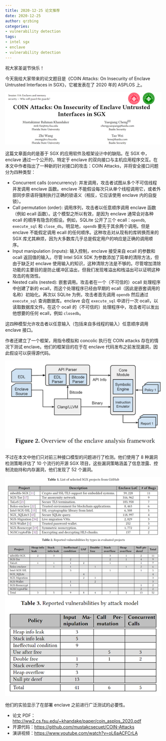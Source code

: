 ```yaml
---
title: 2020-12-25 论文推荐
date: 2020-12-25
author: qrzbing
categories:
- vulnerability detection
tags: 
- intel sgx
- enclave
- vulnerability detection
---
```


祝大家圣诞节快乐！

今天我给大家带来的论文题目是《COIN Attacks: On Insecurity of Enclave Untrusted Interfaces in SGX》，它被发表在了 2020 年的 ASPLOS 上。

![](./img/1225/1225-1.png)

这篇文章面向的是基于 SGX 的应用软件及框架设计中的缺陷。在 SGX 中，enclave 通过一个公开的，特定于 enclave 的双向接口与主机应用程序交互。在本文中作者指出了一种新的针对接口的攻击：COIN Attacks，并将安全接口问题分为四种类型：

- Concurrent calls (concurrency): 并发调用，攻击者试图从多个不可信线程并发调用 enclave 函数。enclave 不能假设每次只从单个线程调用它，或者外部同步原语将强制执行正确的锁语义（相反，它应该使用 enclave 内的自旋锁）。
- Call permutation (order): 调用序列，攻击者以任意顺序调用 enclave 函数（例如 ecall 函数）。这个模型之所以有效，是因为 enclave 通常会对各种 ecall 的顺序有隐含的假设。例如，SQLite 公开了三个 ecall：`opendb`, `execute_sql` 和 `close_db`。明显地，`opendb` 要先于其余两个调用。但是 enclave 不能假定调用 ecall 的任何顺序。这种攻击对从现有的库转换而来的 SGX 库尤其麻烦，因为大多数库几乎总是假定用户的响应是正确的调用顺序。
- Input manipulation (inputs): 输入控制，enclave 接受来自 ecall 的参数和 ocall 返回值的输入。尽管 Intel SGX SDK 为参数添加了简单的清除方法，但由于缺乏对 enclave 使用输入的知识，这种清除方法是不够的。尽管增加清除功能的主要目的是防止缓冲区溢出，但我们发现堆溢出和栈溢出可以证明这种攻击的有效性。
- Nested calls (nested): 嵌套调用。攻击者在一个（不可信的）ocall 处理程序中创建了新的 ecall，而这个处理程序已经由早期的 ecall（因此是嵌套调用的名称）初始化。再次以 SQLite 为例，攻击者首先调用 `opendb` 然后通过 `execute_sql` 查询数据库。enclave 会在 `execute_sql` 中进行一次 ocall，以读取数据库文件。在这个 ocall 的（不可信的）处理程序中，攻击者可以发出他想要的任何 ecall，例如 `closedb`。

这四种模型允许攻击者以任意输入（包括来自多线程的输入）任意顺序调用 enclave 接口。

作者还建立了一个框架，用指令模拟和 concolic 执行在 COIN attacks 存在的情况下测试 enclave。他们的框架目的在于在 enclave 代码发布之前发现漏洞，因此假设可以获得源代码。

<img src="./img/1225/1225-2.png" style="zoom:67%;" />

不过在本文中他们只对前三种接口模型的问题进行了检测。他们使用了 8 种漏洞检测策略评估了 10 个流行的开源 SGX 项目，这些漏洞策略涵盖了信息泄露、控制流劫持和内存漏洞，他们发现了 52 个漏洞。

<img src="./img/1225/1225-3.png" style="zoom:67%;" />

<img src="./img/1225/1225-4.png" style="zoom: 67%;" />

<img src="./img/1225/1225-5.png" style="zoom: 67%;" />

他们的实验显示了在部署 enclave 之前进行广泛测试的必要性。

- 论文 PDF：<http://ww2.cs.fsu.edu/~khandake/paper/coin_asplos_2020.pdf>
- 开源代码：<https://github.com/mustakcsecuet/COIN-Attacks>
- 演讲视频：<https://www.youtube.com/watch?v=oL6aACFCrLA>
